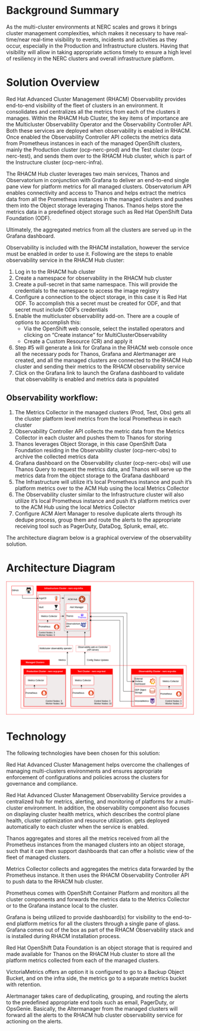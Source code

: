 # Background Summary
As the multi-cluster environments at NERC scales and grows it brings cluster management complexities, which makes it necessary to have real-time/near real-time visibility to events, incidents and activities as they occur, especially in the Production and Infrastructure clusters. Having that visibility will allow in taking appropriate actions timely to ensure a high level of resiliency in the NERC clusters and overall infrastructure platform. 

# Solution Overview
Red Hat Advanced Cluster Management (RHACM) Observability provides end-to-end visibility of the fleet of clusters in an environment. It consolidates and centralizes all the metrics from each of the clusters it manages. Within the RHACM Hub Cluster, the key items of importance are the Multicluster Observability Operator and the Observability Controller API. Both these services are deployed when observability is enabled in RHACM. Once enabled the Observability Controller API collects the metrics data from Prometheus instances in each of the managed OpenShift clusters, mainly the Production cluster (ocp-nerc-prod) and the Test cluster (ocp-nerc-test), and sends them over to the RHACM Hub cluster, which is part of the Instructure cluster (ocp-nerc-infra). 

The RHACM Hub cluster leverages two main services, Thanos and Observatorium in conjunction with Grafana to deliver an end-to-end single pane view for platform metrics for all managed clusters. Observatorium API enables connectivity and access to Thanos and helps extract the metrics data from all the Prometheus instances in the managed clusters and pushes them into the Object storage leveraging Thanos. Thanos helps  store the metrics data in a predefined object storage such as Red Hat OpenShift Data Foundation (ODF). 

Ultimately, the aggregated metrics from all the clusters are served up in the Grafana dashboard.  

Observability is included with the RHACM installation, however the service must be enabled in order to use it. Following are the steps to enable observability service in the RHACM Hub cluster:
1. Log in to the RHACM hub cluster
2. Create a namespace for observability in the RHACM hub cluster
3. Create a pull-secret in that same namespace. This will provide the credentials to the namespace to access the image registry
4. Configure a connection to the object storage, in this case it is Red Hat ODF. To accomplish this a secret must be created for ODF, and that secret must include ODF’s credentials
5. Enable the multicluster observability add-on. There are a couple of options to accomplish this:
    - Via the OpenShift web console, select the installed operators and clicking on “Create instance” for MultiClusterObservability
    - Create a Custom Resource (CR) and apply it
6. Step #5 will generate a link for Grafana in the RHACM web console once all the necessary pods for Thanos, Grafana and Alertmanager are created, and all the managed clusters are connected to the RHACM Hub cluster and sending their metrics to the RHACM observability service
7. Click on the Grafana link to launch the Grafana dashboard to validate that observability is enabled and metrics data is populated


## Observability workflow: 
1. The Metrics Collector in the managed clusters (Prod, Test, Obs) gets all the cluster platform level metrics from the local Prometheus in each cluster 
2. Observability Controller API collects the metric data from the Metrics Collector in each cluster and pushes them to Thanos for storing
3. Thanos leverages Object Storage, in this case OpenShift Data Foundation residing in the Observability cluster (ocp-nerc-obs) to archive the collected metrics data
4. Grafana dashboard on the Observability cluster (ocp-nerc-obs) will use Thanos Query to request the metrics data, and Thanos will serve up the metrics data from the object storage to the Grafana dashboard
5. The Infrastructure will utilize it’s local Prometheus instance and push it’s platform metrics over to the ACM Hub using the local Metrics Collector
6. The Observability cluster similar to the Infrastructure cluster will also utilize it’s local Prometheus instance and push it’s platform metrics over to the ACM Hub using the local Metrics Collector
7. Configure ACM Alert Manager to resolve duplicate alerts through its dedupe process, group them and route the alerts to the appropriate receiving tool such as PagerDuty, DataDog, Splunk, email, etc. 

The architecture diagram below is a graphical overview of the observability solution.  


# Architecture Diagram

![plot](./img/Observability-Architecture.png)


# Technology

The following technologies have been chosen for this solution:

Red Hat Advanced Cluster Management helps overcome the challenges of managing multi-clusters environments and ensures appropriate enforcement of configurations and policies across the clusters for governance and compliance.  

Red Hat Advanced Cluster Management Observability Service provides a centralized hub for metrics, alerting, and monitoring of platforms for a multi-cluster environment. In addition, the observability component also focuses on displaying cluster health metrics, which describes the control plane health, cluster optimization and resource utilization. gets deployed automatically to each cluster when the service is enabled. 

Thanos aggregates and stores all the metrics received from all the Prometheus instances from the managed clusters into an object storage, such that it can then support dashboards that can offer a holistic view of the fleet of managed clusters.

Metrics Collector collects and aggregates the metrics data forwarded by the Prometheus instance. It then uses the RHACM Observability Controller API to push data to the RHACM hub cluster.

Prometheus comes with OpenShift Container Platform and monitors all the cluster components and forwards the metrics data to the Metrics Collector or to the Grafana instance local to the cluster. 
 
Grafana is being utilized to provide dashboard(s) for visibility to the end-to-end platform metrics for all the clusters through a single pane of glass. Grafana comes out of the box as part of the RHACM Observability stack and is installed during RHACM installation process.

Red Hat OpenShift Data Foundation is an object storage that is required and made available for Thanos on the RHACM Hub cluster to store all the platform metrics collected from each of the managed clusters.

VictoriaMetrics offers an option it is configured to go to a Backup Object Bucket, and on the infra side, the metrics go to a separate metrics bucket with retention.

Alertmanager takes care of deduplicating, grouping, and routing the alerts to the predefined appropriate end tools such as email, PagerDuty, or OpsGenie. Basically, the Altermanager from the managed clusters will forward all the alerts to the RHACM hub cluster observability service for actioning on the alerts.